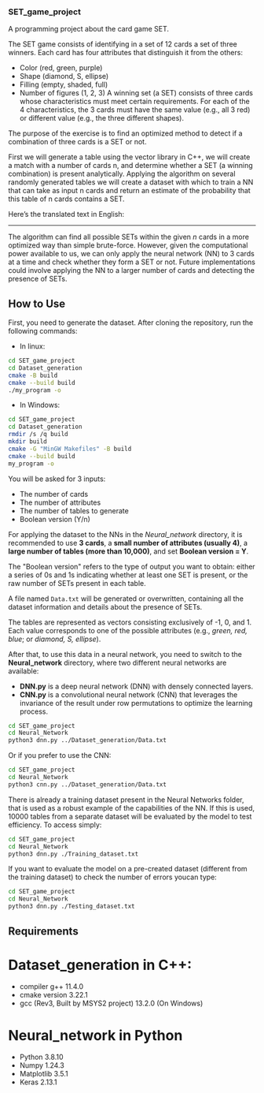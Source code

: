 ### SET_game_project
A programming project about the card game SET.

The SET game consists of identifying in a set of 12 cards a set of three winners. Each card has four attributes that distinguish it from the others:
 - Color (red, green, purple)
 - Shape (diamond, S, ellipse)
 - Filling (empty, shaded, full)
 - Number of figures (1, 2, 3)
A winning set (a SET) consists of three cards whose characteristics must meet certain requirements. For each of the 4 characteristics, the 3 cards
must have the same value (e.g., all 3 red) or different value (e.g., the three different shapes).

The purpose of the exercise is to find an optimized method to detect if a combination of three cards is a SET or not. 

First we will generate a table using the vector library in C++, we will create a match with a  number of cards n, and determine whether
a SET (a winning combination) is present analytically. Applying the algorithm on several randomly generated tables we will create a dataset with which to
train a NN that can take as input n cards and return an estimate of the probability that this table of n cards contains a SET.

Here’s the translated text in English:  

---

The algorithm can find all possible SETs within the given *n* cards in a more optimized way than simple brute-force. However, given the computational power available to us, we can only apply the neural network (NN) to 3 cards at a time and check whether they form a SET or not. Future implementations could involve applying the NN to a larger number of cards and detecting the presence of SETs.  

## **How to Use**  

First, you need to generate the dataset. After cloning the repository, run the following commands:  

- In linux:

```bash
cd SET_game_project
cd Dataset_generation
cmake -B build
cmake --build build
./my_program -o
```

- In Windows:

```bash
cd SET_game_project
cd Dataset_generation
rmdir /s /q build
mkdir build
cmake -G "MinGW Makefiles" -B build
cmake --build build
my_program -o
```

You will be asked for 3 inputs:  
- The number of cards  
- The number of attributes  
- The number of tables to generate  
- Boolean version (Y/n)  

For applying the dataset to the NNs in the *Neural_network* directory, it is recommended to use **3 cards**, a **small number of attributes (usually 4)**, a **large number of tables (more than 10,000)**, and set **Boolean version = Y**.  

The "Boolean version" refers to the type of output you want to obtain: either a series of 0s and 1s indicating whether at least one SET is present, or the raw number of SETs present in each table.  

A file named `Data.txt` will be generated or overwritten, containing all the dataset information and details about the presence of SETs.  

The tables are represented as vectors consisting exclusively of -1, 0, and 1. Each value corresponds to one of the possible attributes (e.g., *green, red, blue*; or *diamond, S, ellipse*).

After that, to use this data in a neural network, you need to switch to the **Neural_network** directory, where two different neural networks are available:  

- **DNN.py** is a deep neural network (DNN) with densely connected layers.  
- **CNN.py** is a convolutional neural network (CNN) that leverages the invariance of the result under row permutations to optimize the learning process.

```bash
cd SET_game_project
cd Neural_Network
python3 dnn.py ../Dataset_generation/Data.txt
```

Or if you prefer to use the CNN:

```bash
cd SET_game_project
cd Neural_Network
python3 cnn.py ../Dataset_generation/Data.txt
```

There is already a training dataset present in the Neural Networks folder, that is used as a robust example of the capabilities of the NN. If this is used, 10000 tables from a separate dataset will be evaluated by the model to test efficiency. To access simply:

```bash
cd SET_game_project
cd Neural_Network
python3 dnn.py ./Training_dataset.txt
```

If you want to evaluate the model on a pre-created dataset (different from the training dataset) to check the number of errors youcan type:

```bash
cd SET_game_project
cd Neural_Network
python3 dnn.py ./Testing_dataset.txt
```

## Requirements
# Dataset_generation in C++:
- compiler g++ 11.4.0
- cmake version 3.22.1
- gcc (Rev3, Built by MSYS2 project) 13.2.0 (On Windows)
# Neural_network in Python
- Python 3.8.10
- Numpy 1.24.3
- Matplotlib 3.5.1
- Keras 2.13.1

